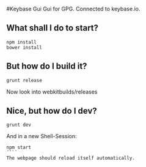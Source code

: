 #Keybase Gui
Gui for GPG. Connected to keybase.io. 

## What shall I do to start?
```
npm install
bower install
```

## But how do I build it?
```
grunt release
```
Now look into webkitbuilds/releases

## Nice, but how do I dev?
```
grunt dev
```
And in a new Shell-Session:
```
npm start
´```
The webpage should reload itself automatically.
